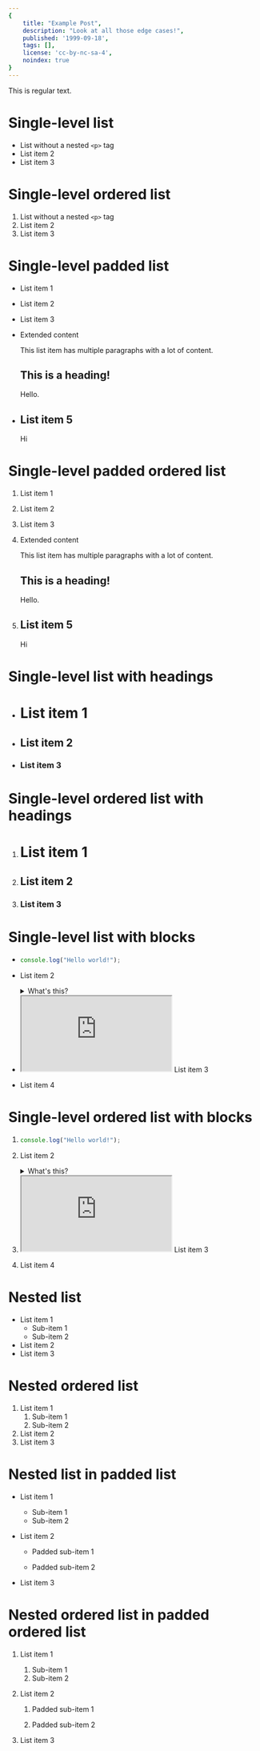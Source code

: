 ```yaml
---
{
	title: "Example Post",
	description: "Look at all those edge cases!",
	published: '1999-09-18',
	tags: [],
	license: 'cc-by-nc-sa-4',
	noindex: true
}
---
```


This is regular text.

# Single-level list

- List without a nested `<p>` tag
- List item 2
- List item 3

# Single-level ordered list

1. List without a nested `<p>` tag
2. List item 2
3. List item 3

# Single-level padded list

- List item 1

- List item 2

- List item 3

- Extended content

  This list item has multiple paragraphs with a lot of content.

  ## This is a heading!

  Hello.

- ## List item 5
  Hi

# Single-level padded ordered list

1. List item 1

2. List item 2

3. List item 3

4. Extended content

   This list item has multiple paragraphs with a lot of content.

   ## This is a heading!

   Hello.

5. ## List item 5
   Hi

# Single-level list with headings

- # List item 1
- ## List item 2
- ### List item 3

# Single-level ordered list with headings

1. # List item 1
2. ## List item 2
3. ### List item 3

# Single-level list with blocks

- ```js
  console.log("Hello world!");
  ```

- List item 2
  <details>
    <summary>What's this?</summary>
	OwO
  </details>

- <iframe src="https://stackblitz.com/edit/angular-unicorns-text-input?embed=1&file=src/app/app.component.ts" sandbox="allow-modals allow-forms allow-popups allow-scripts allow-same-origin"></iframe>
  List item 3

- List item 4

# Single-level ordered list with blocks

1. ```js
   console.log("Hello world!");
   ```

2. List item 2
   <details>
     <summary>What's this?</summary>
	 OwO
   </details>

3. <iframe src="https://stackblitz.com/edit/angular-unicorns-text-input?embed=1&file=src/app/app.component.ts" sandbox="allow-modals allow-forms allow-popups allow-scripts allow-same-origin"></iframe>
   List item 3

4. List item 4

# Nested list

- List item 1
  - Sub-item 1
  - Sub-item 2
- List item 2
- List item 3

# Nested ordered list

1. List item 1
   1. Sub-item 1
   2. Sub-item 2
2. List item 2
3. List item 3

# Nested list in padded list

- List item 1

  - Sub-item 1
  - Sub-item 2

- List item 2

  - Padded sub-item 1

  - Padded sub-item 2

- List item 3

# Nested ordered list in padded ordered list

1. List item 1

   1. Sub-item 1
   2. Sub-item 2

2. List item 2

   1. Padded sub-item 1

   2. Padded sub-item 2

3. List item 3
